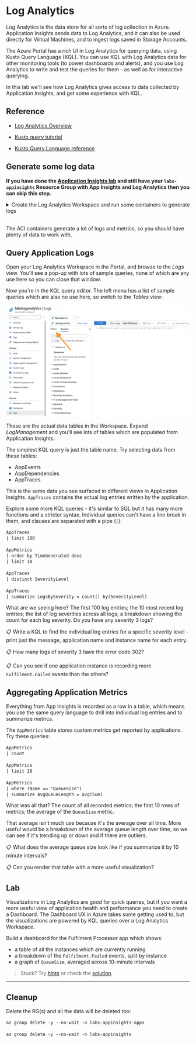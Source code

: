 # Log Analytics

Log Analytics is the data store for all sorts of log collection in Azure. Application Insights sends data to Log Analytics, and it can also be used directly for Virtual Machines, and to ingest logs saved in Storage Accounts.

The Azure Portal has a rich UI in Log Analytics for querying data, using Kusto Query Language (KQL). You can use KQL with Log Analytics data for other monitoring tools (to power dashboards and alerts), and you use Log Analytics to write and test the queries for them - as well as for interactive querying.

In this lab we'll see how Log Analytics gives access to data collected by Application Insights, and get some experience with KQL.

## Reference

- [Log Analytics Overview](https://learn.microsoft.com/en-us/azure/azure-monitor/logs/log-analytics-overview)

- [Kusto query tutorial](https://learn.microsoft.com/en-us/azure/azure-monitor/logs/get-started-queries)

- [Kusto Query Language reference](https://learn.microsoft.com/en-us/azure/data-explorer/kusto/query/)


## Generate some log data

**If you have done the [Application Insights lab](/labs/applicationinsights/README.md) and still have your `labs-appinsights` Resource Group with App Insights and Log Analytics then you can skip this step.**

<details>
  <summary>Create the Log Analytics Workspace and run some containers to generate logs</summary>

Create one RG for monitoring, with Workspace and App Insights:

```
az group create -n labs-appinsights -l eastus --tags courselabs=azure

az monitor log-analytics workspace create -g labs-appinsights -n labsloganalytics -l eastus

az monitor app-insights component create --app labs --kind web -g labs-appinsights --workspace labsloganalytics -l eastus
```

Get the connection string for App Insights:

```
az monitor app-insights component show --app labs -g labs-appinsights --query connectionString -o tsv
```

Create another RG for sample apps, with ACI containers writing to App Insights:

```
az group create -n labs-appinsights-apps --tags courselabs=azure -l eastus

az container create -g labs-appinsights-apps  --image courselabs/fulfilment-processor:appinsights-1.0 --no-wait --name fp1 --secure-environment-variables "ApplicationInsights__ConnectionString=<appinsights-connection-string>"

az container create -g labs-appinsights-apps  --image courselabs/fulfilment-processor:appinsights-1.0 --no-wait --name fp2 --secure-environment-variables "ApplicationInsights__ConnectionString=<appinsights-connection-string>"

az container create -g labs-appinsights-apps  --image courselabs/fulfilment-processor:appinsights-1.0 --no-wait --name fp3 --secure-environment-variables "ApplicationInsights__ConnectionString=<appinsights-connection-string>"

az container create -g labs-appinsights-apps  --image courselabs/fulfilment-processor:appinsights-1.2 --no-wait --name fp4 --secure-environment-variables "ApplicationInsights__ConnectionString=<appinsights-connection-string>"
```

</details><br />

The ACI containers generate a lot of logs and metrics, so you should have plenty of data to work with.

## Query Application Logs

Open your Log Analytics Workspace in the Portal, and browse to the _Logs_ view. You'll see a pop-up with lots of sample queries, none of which are any use here so you can close that window.

Now you're in the KQL query editor. The left menu has a list of sample queries which are also no use here, so switch to the _Tables_ view:

![Log Analytics tables](/img/loganalytics-query-editor.png)

These are the actual data tables in the Workspace. Expand _LogManagement_ and you'll see lots of tables which are populated from Application Insights.

The simplest KQL query is just the table name. Try selecting data from these tables:

- AppEvents
- AppDependencies
- AppTraces

This is the same data you see surfaced in different views in Application Insights. `AppTraces` contains the actual log entries written by the application.

Explore some more KQL queries - it's similar to SQL but it has many more functions and a stricter syntax. Individual queries can't have a line break in them, and clauses are separated with a pipe (`|`):

```
AppTraces
| limit 100

AppMetrics
| order by TimeGenerated desc 
| limit 10

AppTraces
| distinct SeverityLevel

AppTraces
| summarize LogsBySeverity = count() by(SeverityLevel)
```

What are we seeing here? The first 100 log entries; the 10 most recent log entries; the list of log severities across all logs; a breakdown showing the count for each log severity. Do you have any severity 3 logs? 

📋 Write a KQL to find the individual log entries for a specific severity level - print just the message, application name and instance name for each entry.

📋 How many logs of severity 3 have the error code 302?

📋 Can you see if one application instance is recording more `Fulfilment.Failed` events than the others?

## Aggregating Application Metrics

Everything from App Insights is recorded as a row in a table, which means you use the same query language to drill into individual log entries and to summarize metrics.

The `AppMetrics` table stores custom metrics get reported by applications. Try these queries:

```
AppMetrics
| count

AppMetrics
| limit 10

AppMetrics
| where (Name == "QueueSize")
| summarize AvgQueueLength = avg(Sum)
```

What was all that? The count of all recorded metrics; the first 10 rows of metrics; the average of the `QueueSize` metric.

That average isn't much use because it's the average over all time. More useful would be a breakdown of the average queue length over time, so we can see if it's trending up or down and if there are outliers.

📋 What does the average queue size look like if you summarize it by 10 minute intervals?

📋 Can you render that table with a more useful visualization?

## Lab

Visualizations in Log Analytics are good for quick queries, but if you want a more useful view of application health and performance you need to create a Dashboard. The Dashboard UX in Azure takes some getting used to, but the visualizations are powered by KQL queries over a Log Analytics Workspace.

Build a dashboard for the Fulfilment Processor app which shows:

- a table of all the instances which are currently running
- a breakdown of the `Fulfilment.Failed` events, split by instance
- a graph of `QueueSize`, averaged across 10-minute intervals


> Stuck? Try [hints](hints.md) or check the [solution](solution.md).

___

## Cleanup

Delete the RG(s) and all the data will be deleted too:

```
az group delete -y --no-wait -n labs-appinsights-apps

az group delete -y --no-wait -n labs-appinsights
```